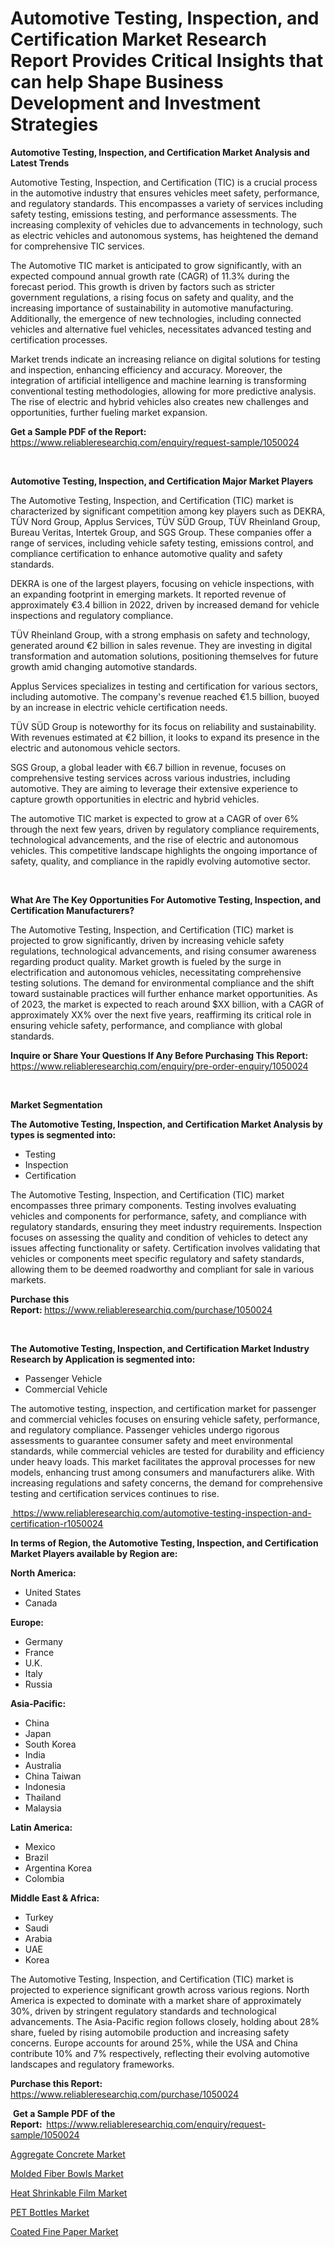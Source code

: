 <p><h1>Automotive Testing, Inspection, and Certification Market Research Report Provides Critical Insights that can help Shape Business Development and Investment Strategies</h1></p><p><strong>Automotive Testing, Inspection, and Certification Market Analysis and Latest Trends</strong></p>
<p><p>Automotive Testing, Inspection, and Certification (TIC) is a crucial process in the automotive industry that ensures vehicles meet safety, performance, and regulatory standards. This encompasses a variety of services including safety testing, emissions testing, and performance assessments. The increasing complexity of vehicles due to advancements in technology, such as electric vehicles and autonomous systems, has heightened the demand for comprehensive TIC services.</p><p>The Automotive TIC market is anticipated to grow significantly, with an expected compound annual growth rate (CAGR) of 11.3% during the forecast period. This growth is driven by factors such as stricter government regulations, a rising focus on safety and quality, and the increasing importance of sustainability in automotive manufacturing. Additionally, the emergence of new technologies, including connected vehicles and alternative fuel vehicles, necessitates advanced testing and certification processes.</p><p>Market trends indicate an increasing reliance on digital solutions for testing and inspection, enhancing efficiency and accuracy. Moreover, the integration of artificial intelligence and machine learning is transforming conventional testing methodologies, allowing for more predictive analysis. The rise of electric and hybrid vehicles also creates new challenges and opportunities, further fueling market expansion.</p></p>
<p><strong>Get a Sample PDF of the Report:&nbsp;</strong> <a href="https://www.reliableresearchiq.com/enquiry/request-sample/1050024?utm_campaign=1137&utm_medium=2&utm_source=Github&utm_content=ia&utm_term=11122024&utm_id=automotive-testing-inspection-and-certification">https://www.reliableresearchiq.com/enquiry/request-sample/1050024</a></p>
<p>&nbsp;</p>
<p><strong>Automotive Testing, Inspection, and Certification Major Market Players</strong></p>
<p><p>The Automotive Testing, Inspection, and Certification (TIC) market is characterized by significant competition among key players such as DEKRA, TÜV Nord Group, Applus Services, TÜV SÜD Group, TÜV Rheinland Group, Bureau Veritas, Intertek Group, and SGS Group. These companies offer a range of services, including vehicle safety testing, emissions control, and compliance certification to enhance automotive quality and safety standards.</p><p>DEKRA is one of the largest players, focusing on vehicle inspections, with an expanding footprint in emerging markets. It reported revenue of approximately €3.4 billion in 2022, driven by increased demand for vehicle inspections and regulatory compliance.</p><p>TÜV Rheinland Group, with a strong emphasis on safety and technology, generated around €2 billion in sales revenue. They are investing in digital transformation and automation solutions, positioning themselves for future growth amid changing automotive standards.</p><p>Applus Services specializes in testing and certification for various sectors, including automotive. The company's revenue reached €1.5 billion, buoyed by an increase in electric vehicle certification needs.</p><p>TÜV SÜD Group is noteworthy for its focus on reliability and sustainability. With revenues estimated at €2 billion, it looks to expand its presence in the electric and autonomous vehicle sectors.</p><p>SGS Group, a global leader with €6.7 billion in revenue, focuses on comprehensive testing services across various industries, including automotive. They are aiming to leverage their extensive experience to capture growth opportunities in electric and hybrid vehicles.</p><p>The automotive TIC market is expected to grow at a CAGR of over 6% through the next few years, driven by regulatory compliance requirements, technological advancements, and the rise of electric and autonomous vehicles. This competitive landscape highlights the ongoing importance of safety, quality, and compliance in the rapidly evolving automotive sector.</p></p>
<p>&nbsp;</p>
<p><strong>What Are The Key Opportunities For Automotive Testing, Inspection, and Certification Manufacturers?</strong></p>
<p><p>The Automotive Testing, Inspection, and Certification (TIC) market is projected to grow significantly, driven by increasing vehicle safety regulations, technological advancements, and rising consumer awareness regarding product quality. Market growth is fueled by the surge in electrification and autonomous vehicles, necessitating comprehensive testing solutions. The demand for environmental compliance and the shift toward sustainable practices will further enhance market opportunities. As of 2023, the market is expected to reach around $XX billion, with a CAGR of approximately XX% over the next five years, reaffirming its critical role in ensuring vehicle safety, performance, and compliance with global standards.</p></p>
<p><strong>Inquire or Share Your Questions If Any Before Purchasing This Report:</strong> <a href="https://www.reliableresearchiq.com/enquiry/pre-order-enquiry/1050024?utm_campaign=1137&utm_medium=2&utm_source=Github&utm_content=ia&utm_term=11122024&utm_id=automotive-testing-inspection-and-certification">https://www.reliableresearchiq.com/enquiry/pre-order-enquiry/1050024</a></p>
<p>&nbsp;</p>
<p><strong>Market Segmentation</strong></p>
<p><strong>The Automotive Testing, Inspection, and Certification Market Analysis by types is segmented into:</strong></p>
<p><ul><li>Testing</li><li>Inspection</li><li>Certification</li></ul></p>
<p><p>The Automotive Testing, Inspection, and Certification (TIC) market encompasses three primary components. Testing involves evaluating vehicles and components for performance, safety, and compliance with regulatory standards, ensuring they meet industry requirements. Inspection focuses on assessing the quality and condition of vehicles to detect any issues affecting functionality or safety. Certification involves validating that vehicles or components meet specific regulatory and safety standards, allowing them to be deemed roadworthy and compliant for sale in various markets.</p></p>
<p><strong>Purchase this Report:&nbsp;</strong><a href="https://www.reliableresearchiq.com/purchase/1050024?utm_campaign=1137&utm_medium=2&utm_source=Github&utm_content=ia&utm_term=11122024&utm_id=automotive-testing-inspection-and-certification">https://www.reliableresearchiq.com/purchase/1050024</a></p>
<p>&nbsp;</p>
<p><strong>The Automotive Testing, Inspection, and Certification Market Industry Research by Application is segmented into:</strong></p>
<p><ul><li>Passenger Vehicle</li><li>Commercial Vehicle</li></ul></p>
<p><p>The automotive testing, inspection, and certification market for passenger and commercial vehicles focuses on ensuring vehicle safety, performance, and regulatory compliance. Passenger vehicles undergo rigorous assessments to guarantee consumer safety and meet environmental standards, while commercial vehicles are tested for durability and efficiency under heavy loads. This market facilitates the approval processes for new models, enhancing trust among consumers and manufacturers alike. With increasing regulations and safety concerns, the demand for comprehensive testing and certification services continues to rise.</p></p>
<p><a href="https://www.reliableresearchiq.com/automotive-testing-inspection-and-certification-r1050024?utm_campaign=1137&utm_medium=2&utm_source=Github&utm_content=ia&utm_term=11122024&utm_id=automotive-testing-inspection-and-certification">&nbsp;https://www.reliableresearchiq.com/automotive-testing-inspection-and-certification-r1050024</a></p>
<p><strong>In terms of Region, the Automotive Testing, Inspection, and Certification Market Players available by Region are:</strong></p>
<p>
    <p> <strong> North America: </strong>
        <ul>
            <li>United States</li>
            <li>Canada</li>
        </ul>
        </p> 
    <p> <strong> Europe: </strong>
        <ul>
            <li>Germany</li>
            <li>France</li>
            <li>U.K.</li>
            <li>Italy</li>
            <li>Russia</li>
        </ul>
        </p> 
    <p> <strong> Asia-Pacific: </strong>
        <ul>
            <li>China</li>
            <li>Japan</li>
            <li>South Korea</li>
            <li>India</li>
            <li>Australia</li>
            <li>China Taiwan</li>
            <li>Indonesia</li>
            <li>Thailand</li>
            <li>Malaysia</li>
        </ul>
        </p> 
    <p> <strong> Latin America: </strong>
        <ul>
            <li>Mexico</li>
            <li>Brazil</li>
            <li>Argentina Korea</li>
            <li>Colombia</li>
        </ul>
        </p> 
    <p> <strong> Middle East & Africa: </strong>
        <ul>
            <li>Turkey</li>
            <li>Saudi</li>
            <li>Arabia</li>
            <li>UAE</li>
            <li>Korea</li>
        </ul>
    </p>
    </p>
<p><p>The Automotive Testing, Inspection, and Certification (TIC) market is projected to experience significant growth across various regions. North America is expected to dominate with a market share of approximately 30%, driven by stringent regulatory standards and technological advancements. The Asia-Pacific region follows closely, holding about 28% share, fueled by rising automobile production and increasing safety concerns. Europe accounts for around 25%, while the USA and China contribute 10% and 7% respectively, reflecting their evolving automotive landscapes and regulatory frameworks.</p></p>
<p><strong>Purchase this Report: </strong><a href="https://www.reliableresearchiq.com/purchase/1050024?utm_campaign=1137&utm_medium=2&utm_source=Github&utm_content=ia&utm_term=11122024&utm_id=automotive-testing-inspection-and-certification">https://www.reliableresearchiq.com/purchase/1050024</a></p>
<p>&nbsp;<strong>Get a Sample PDF of the Report:&nbsp;&nbsp;</strong><a href="https://www.reliableresearchiq.com/enquiry/request-sample/1050024?utm_campaign=1137&utm_medium=2&utm_source=Github&utm_content=ia&utm_term=11122024&utm_id=automotive-testing-inspection-and-certification">https://www.reliableresearchiq.com/enquiry/request-sample/1050024</a></p>
<p><strong></strong></p>
<p><p><a href="https://www.linkedin.com/pulse/aggregate-concrete-market-forecasted-using-segmentation-share-mecnf?utm_campaign=1137&utm_medium=2&utm_source=Github&utm_content=ia&utm_term=11122024&utm_id=automotive-testing-inspection-and-certification">Aggregate Concrete Market</a></p><p><a href="https://www.linkedin.com/pulse/rev-athenaur-okk4f?utm_campaign=1137&utm_medium=2&utm_source=Github&utm_content=ia&utm_term=11122024&utm_id=automotive-testing-inspection-and-certification">Molded Fiber Bowls Market</a></p><p><a href="https://www.linkedin.com/pulse/heat-shrinkable-film-industry-sector-new-technologies-market-stjqf?utm_campaign=1137&utm_medium=2&utm_source=Github&utm_content=ia&utm_term=11122024&utm_id=automotive-testing-inspection-and-certification">Heat Shrinkable Film Market</a></p><p><a href="https://www.linkedin.com/pulse/pet-bottles-market-expected-grow-impressive-cagr-107-from-tir5f?utm_campaign=1137&utm_medium=2&utm_source=Github&utm_content=ia&utm_term=11122024&utm_id=automotive-testing-inspection-and-certification">PET Bottles Market</a></p><p><a href="https://www.linkedin.com/pulse/evaluating-profitability-growth-coated-fine-paper-market-hiz5f?utm_campaign=1137&utm_medium=2&utm_source=Github&utm_content=ia&utm_term=11122024&utm_id=automotive-testing-inspection-and-certification">Coated Fine Paper Market</a></p></p>